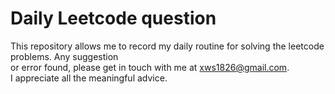 # Daily Leetcode question

This repository allows me to record my daily routine for solving the leetcode problems. Any suggestion  
or error found, please get in touch with me at <xws1826@gmail.com>.  
I appreciate all the meaningful advice.  

